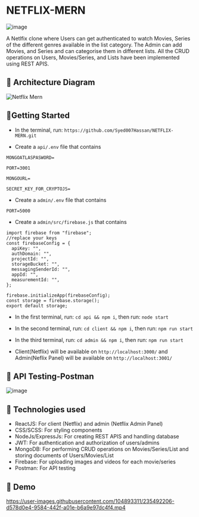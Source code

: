 # NETFLIX-MERN

![image](https://user-images.githubusercontent.com/104893311/235490257-3456ad1d-7b4f-40e6-9e48-f86fc84b2e3c.png)

A Netlfix clone where Users can get authenticated to watch Movies, Series of the different genres available in the list category. The Admin can add Movies, and Series and can categorise them in different lists. All the CRUD operations on Users, Movies/Series, and Lists have been implemented using REST APIS.

## 🚀 Architecture Diagram
![Netflix Mern](https://user-images.githubusercontent.com/104893311/235288616-09f182c1-4a09-4985-8726-dd3058de095f.png)
## 🚀Getting Started

- In the terminal, run: ```https://github.com/Syed007Hassan/NETFLIX-MERN.git```

- Create a ```api/.env``` file that contains 
```
MONGOATLASPASWORD=

PORT=3001

MONGOURL=

SECRET_KEY_FOR_CRYPTOJS=
```
- Create a ```admin/.env``` file that contains 
```
PORT=5000
```
- Create a ```admin/src/firebase.js```  that contains

```
import firebase from "firebase";
//replace your keys
const firebaseConfig = {
  apiKey: "",
  authDomain: "",
  projectId: "",
  storageBucket: "",
  messagingSenderId: "",
  appId: "",
  measurementId: "",
};

firebase.initializeApp(firebaseConfig);
const storage = firebase.storage();
export default storage;

```

- In the first terminal, run: ```cd api && npm i```, then run: ```node start``` 

- In the second terminal, run: ```cd client && npm i```, then run: ```npm run start``` 

- In the third terminal, run: ```cd admin && npm i```, then run: ```npm run start```

- Client(Netflix) will be available on ```http://localhost:3000/``` and Admin(Neflix Panel) will be available on ```http://localhost:3001/```

## 🚀 API Testing-Postman

![image](https://user-images.githubusercontent.com/104893311/235492798-781202e6-e6bd-4d20-9694-ce2e909aa65c.png)

## 🚀 Technologies used 

- ReactJS: For client (Netflix) and admin (Netflix Admin Panel)
- CSS/SCSS: For styling components
- NodeJs/ExpressJs: For creating REST APIS and handling database 
- JWT: For authentication and authorization of users/admins
- MongoDB: For performing CRUD operations on Movies/Series/List and storing documents of Users/Movies/List
- Firebase: For uploading images and videos for each movie/series
- Postman: For API testing 

## 🚀 Demo 

https://user-images.githubusercontent.com/104893311/235492206-d578d0e4-9584-442f-a01e-b6a9e97dc4f4.mp4







